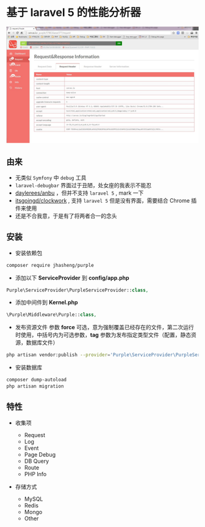 # 基于 laravel 5 的性能分析器

![image](https://github.com/jhasheng/purple/raw/master/screenshots/purple.jpg)

## 由来

- 无类似 `Symfony` 中 `debug` 工具
- `laravel-debugbar` 界面过于丑陋，处女座的我表示不能忍
- [daylerees/anbu](https://github.com/daylerees/anbu) ，但并不支持 `laravel 5` , mark 一下
- [itsgoingd/clockwork](https://github.com/itsgoingd/clockwork) , 支持 `laravel 5` 但是没有界面，需要结合 Chrome 插件来使用
- 还是不合我意，于是有了将两者合一的念头

## 安装

- 安装依赖包
``` bash
composer require jhasheng/purple
```

- 添加以下 **ServiceProvider** 到 **config/app.php** 
``` php
Purple\ServiceProvider\PurpleServiceProvider::class,
```

- 添加中间件到 **Kernel.php**
``` php
\Purple\Middleware\Purple::class,
```

- 发布资源文件 参数 **force** 可选，意为强制覆盖已经存在的文件，第二次运行时使用，中括号内为可选参数，**tag** 参数为发布指定类型文件（配置，静态资源，数据库文件）
``` bash
php artisan vendor:publish --provider='Purple\ServiceProvider\PurpleServiceProvider' [--force] [--tag="purple.config|purple.assets|purple.sql"]
```

- 安装数据库
``` bash
composer dump-autoload
php artisan migration
```

## 特性

- 收集项
    - Request
    - Log
    - Event
    - Page Debug
    - DB Query
    - Route
    - PHP Info
    
- 存储方式
    - MySQL
    - Redis
    - Mongo
    - Other
